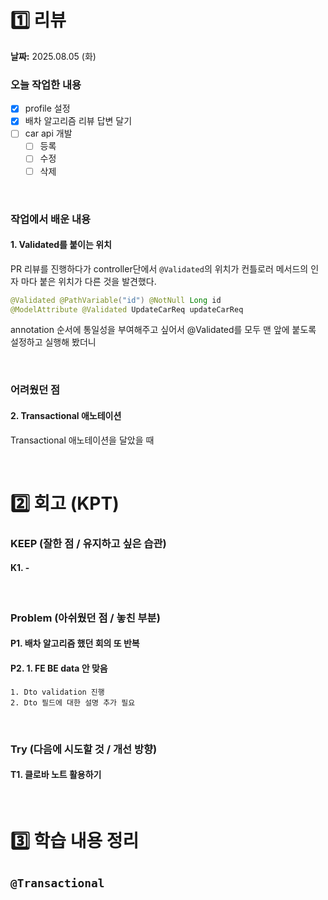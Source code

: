 # 1️⃣ 리뷰
**날짜:** 2025.08.05 (화)

### 오늘 작업한 내용
- [x] profile 설정
- [x] 배차 알고리즘 리뷰 답변 달기
- [ ] car api 개발
    - [ ] 등록
    - [ ] 수정
    - [ ] 삭제 

</br>

### 작업에서 배운 내용

#### 1. Validated를 붙이는 위치

PR 리뷰를 진행하다가 controller단에서 `@Validated`의 위치가 컨틀로러 메서드의 인자 마다 붙은 위치가 다른 것을 발견했다.

```java
@Validated @PathVariable("id") @NotNull Long id
@ModelAttribute @Validated UpdateCarReq updateCarReq
```
annotation 순서에 통일성을 부여해주고 싶어서 @Validated를 모두 맨 앞에 붙도록 설정하고 실행해 봤더니 


<br/>

### 어려웠던 점

#### 2. Transactional 애노테이션

Transactional 애노테이션을 달았을 때 

<br/>

#  2️⃣ 회고 (KPT)

### KEEP (잘한 점 / 유지하고 싶은 습관)

#### K1. -

<br/>

### Problem (아쉬웠던 점 / 놓친 부분)

#### P1. 배차 알고리즘 했던 회의 또 반복

#### P2. 1. FE BE data 안 맞음
    1. Dto validation 진행
    2. Dto 필드에 대한 설명 추가 필요

<br/>

### Try (다음에 시도할 것 / 개선 방향)

#### T1. 클로바 노트 활용하기

<br/>

#  3️⃣ 학습 내용 정리

## `@Transactional`



<br/>
